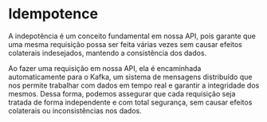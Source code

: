 # Idempotence

A indepotência é um conceito fundamental em nossa API, pois garante que uma mesma requisição possa ser feita várias vezes sem causar efeitos colaterais indesejados, mantendo a consistência dos dados.

Ao fazer uma requisição em nossa API, ela é encaminhada automaticamente para o Kafka, um sistema de mensagens distribuído que nos permite trabalhar com dados em tempo real e garantir a integridade dos mesmos. Dessa forma, podemos assegurar que cada requisição seja tratada de forma independente e com total segurança, sem causar efeitos colaterais ou inconsistências nos dados.


